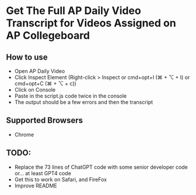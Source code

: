 # Get The Full AP Daily Video Transcript for Videos Assigned on AP Collegeboard  

## How to use
* Open AP Daily Video  
* Click Inspect Element (Right-click > Inspect or cmd+opt+I (⌘ + ⌥ + I) or cmd+opt+C (⌘ + ⌥ + c))  
* Click on Console  
* Paste in the script.js code twice in the console  
* The output should be a few errors and then the transcript  

## Supported Browsers
* Chrome  
  
## TODO:  
* Replace the 73 lines of ChatGPT code with some senior developer code or... at least GPT4 code
* Get this to work on Safari, and FireFox
* Improve README
